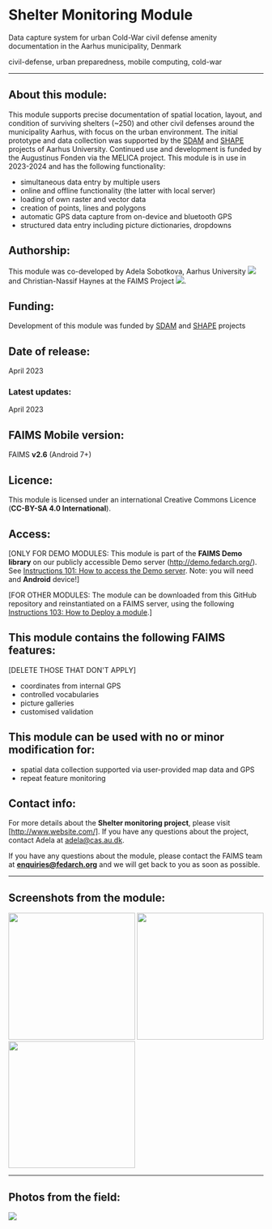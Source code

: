 # Shelter Monitoring Module
Data capture system for urban Cold-War civil defense amenity documentation in the Aarhus municipality, Denmark

civil-defense, urban preparedness, mobile computing, cold-war

---

## About this module:
This module supports precise documentation of spatial location, layout, and condition of surviving shelters (~250) and other civil defenses around the municipality Aarhus, with focus on the urban environment. The initial prototype and data collection was supported by the [SDAM](https://sdam.au.dk) and [SHAPE](https://shape.au.dk) projects of Aarhus University. Continued use and development is funded by the Augustinus Fonden via the MELICA project.
This module is in use in 2023-2024 and has the following functionality: 

* simultaneous data entry by multiple users
* online and offline functionality (the latter with local server)
* loading of own raster and vector data
* creation of points, lines and polygons
* automatic GPS data capture from on-device and bluetooth GPS
* structured data entry including picture dictionaries, dropdowns

## Authorship:
This module was co-developed by Adela Sobotkova, Aarhus University [![](https://orcid.org/sites/default/files/images/orcid_16x16.png)](https://orcid.org/0000-0002-4541-3963) and Christian-Nassif Haynes at the FAIMS Project [![](https://orcid.org/sites/default/files/images/orcid_16x16.png)](https://orcid.org/0000-0002-4260-8191).

## Funding:
Development of this module was funded by [SDAM](https://sdam.au.dk) and [SHAPE](https://shape.au.dk) projects

## Date of release:
April 2023 

### Latest updates:
April 2023

## FAIMS Mobile version:
FAIMS **v2.6** (Android 7+)

## Licence:
This module is licensed under an international Creative Commons Licence (**CC-BY-SA 4.0 International**). 

## Access:
[ONLY FOR DEMO MODULES: This module is part of the **FAIMS Demo library** on our publicly accessible Demo server (http://demo.fedarch.org/). See [Instructions 101: How to access the Demo server](https://www.fedarch.org/resources/handouts.pdf). Note: you will need and **Android** device!]

[FOR OTHER MODULES: The module can be downloaded from this GitHub repository and reinstantiated on a FAIMS server, using the following [Instructions 103: How to Deploy a module](https://www.fedarch.org/resources/handouts.pdf).] 

## This module contains the following FAIMS features:
[DELETE THOSE THAT DON'T APPLY]
* coordinates from internal GPS
* controlled vocabularies
* picture galleries
* customised validation

## This module can be used with no or minor modification for:
* spatial data collection supported via user-provided map data and GPS
* repeat feature monitoring

## Contact info:

For more details about the **Shelter monitoring project**, please visit [http://www.website.com/]. If you have any questions about the project, contact Adela at adela@cas.au.dk.

If you have any questions about the module, please contact the FAIMS team at **enquiries@fedarch.org** and we will get back to you as soon as possible.

---
## Screenshots from the module:

<p align="left">
  <img src="https://github.com/FAIMS/link to where the screenshot lives.png" width="250"/>
  <img src="https://github.com/FAIMS/link to where the screenshot lives.png" width="250"/>
  <img src="https://github.com/FAIMS/link to where the screenshot lives.png" width="250"/>
</p>

---
## Photos from the field: 

<p align="left">
  <img src="https://github.com/FAIMS/link to where the image lives.jpg" />
</p>
